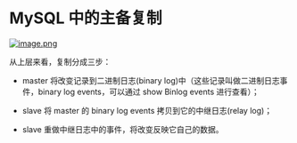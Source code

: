 # MySQL 中的主备复制

[![image.png](https://i.postimg.cc/s2r3hTG2/image.png)](https://postimg.cc/ZWwkkFck)

从上层来看，复制分成三步：

- master 将改变记录到二进制日志(binary log)中（这些记录叫做二进制日志事件，binary log events，可以通过 show Binlog events 进行查看）；

- slave 将 master 的 binary log events 拷贝到它的中继日志(relay log)；

- slave 重做中继日志中的事件，将改变反映它自己的数据。
